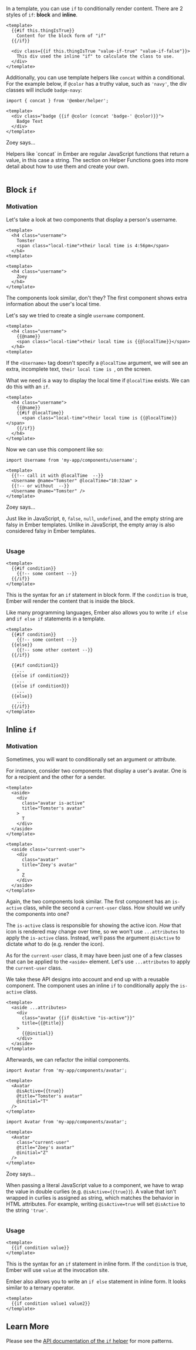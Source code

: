In a template, you can use `if` to conditionally render content.
There are 2 styles of `if`: **block** and **inline**.

```gjs
<template>
  {{#if this.thingIsTrue}}
    Content for the block form of "if"
  {{/if}}

  <div class={{if this.thingIsTrue "value-if-true" "value-if-false"}}>
    This div used the inline "if" to calculate the class to use.
  </div>
</template>
```

Additionally, you can use template helpers like `concat` within a conditional. For the example below, if `@color` has a truthy value, such as `'navy'`, the div classes will include `badge-navy`:

```gjs
import { concat } from '@ember/helper';

<template>
  <div class="badge {{if @color (concat 'badge-' @color)}}">
    Badge Text
  </div>
</template>
```

<div class="cta">
  <div class="cta-note">
    <div class="cta-note-body">
      <div class="cta-note-heading">Zoey says...</div>
      <div class="cta-note-message">
        <p>
          Helpers like `concat` in Ember are regular JavaScript functions that 
          return a value, in this case a string.
          The section on Helper Functions goes into more detail about how to use them and create your own.
        </p>
      </div>
    </div>
    <img src="/images/mascots/zoey.png" role="presentation" alt="">
  </div>
</div>


## Block `if`

### Motivation

Let's take a look at two components that display a person's username.

```gjs {data-filename="app/components/received-message/username.gjs"}
<template>
  <h4 class="username">
    Tomster
    <span class="local-time">their local time is 4:56pm</span>
  </h4>
<template>
```

```gjs {data-filename="app/components/sent-message/username.gjs"}
<template>
  <h4 class="username">
    Zoey
  </h4>
</template>
```

The components look similar, don't they?
The first component shows extra information about the user's local time.

Let's say we tried to create a single `username` component.

```gjs {data-filename="app/components/username.gjs"}
<template>
  <h4 class="username">
    {{@name}}
    <span class="local-time">their local time is {{@localTime}}</span>
  </h4>
<template>
```

If the `<Username>` tag doesn't specify a `@localTime` argument,
we will see an extra, incomplete text, `their local time is `, on the screen.

What we need is a way to display the local time if `@localTime` exists.
We can do this with an `if`.

```gjs {data-filename="app/components/username.gjs"}
<template>
  <h4 class="username">
    {{@name}}
    {{#if @localTime}}
      <span class="local-time">their local time is {{@localTime}}</span>
    {{/if}}
  </h4>
</template>
```

Now we can use this component like so:

```gjs
import Username from 'my-app/components/username';

<template>
  {{!-- call it with @localTime  --}}
  <Username @name="Tomster" @localTime="10:32am" >
  {{!-- or without  --}}
  <Username @name="Tomster" />
</template>
```

<div class="cta">
  <div class="cta-note">
    <div class="cta-note-body">
      <div class="cta-note-heading">Zoey says...</div>
      <div class="cta-note-message">
        <p>
          Just like in JavaScript, <code>0</code>, <code>false</code>,
          <code>null</code>, <code>undefined</code>, and
          the empty string are falsy in Ember templates.
          Unlike in JavaScript, the empty array is also considered falsy in Ember templates.
        </p>
      </div>
    </div>
    <img src="/images/mascots/zoey.png" role="presentation" alt="">
  </div>
</div>

### Usage

```gjs {data-filename="app/components/my-component.gjs"}
<template>
  {{#if condition}}
    {{!-- some content --}}
  {{/if}}
</template>
```

This is the syntax for an `if` statement in block form.
If the `condition` is true, Ember will render the content that is inside the block.

Like many programming languages, Ember also allows you to write `if else` and
`if else if` statements in a template.

```gjs {data-filename="app/components/my-component.gjs"}
<template>
  {{#if condition}}
    {{!-- some content --}}
  {{else}}
    {{!-- some other content --}}
  {{/if}}

  {{#if condition1}}
    ...
  {{else if condition2}}
    ...
  {{else if condition3}}
    ...
  {{else}}
    ...
  {{/if}}
</template>
```


## Inline `if`

### Motivation

Sometimes, you will want to conditionally set an argument or attribute.

For instance, consider two components that display a user's avatar.
One is for a recipient and the other for a sender.

```gjs {data-filename="app/components/received-message/avatar.gjs"}
<template>
  <aside>
    <div
      class="avatar is-active"
      title="Tomster's avatar"
    >
      T
    </div>
  </aside>
</template>
```

```gjs {data-filename="app/components/sent-message/avatar.gjs"}
<template>
  <aside class="current-user">
    <div
      class="avatar"
      title="Zoey's avatar"
    >
      Z
    </div>
  </aside>
</template>
```

Again, the two components look similar.
The first component has an `is-active` class, while the second a `current-user` class.
How should we unify the components into one?

The `is-active` class is responsible for showing the active icon.
_How_ that icon is rendered may change over time,
so we won't use `...attributes` to apply the `is-active` class.
Instead, we'll pass the argument `@isActive` to dictate _what_ to do (e.g. render the icon).

As for the `current-user` class, it may have been just one of a few classes
that can be applied to the `<aside>` element.
Let's use `...attributes` to apply the `current-user` class.

We take these API designs into account and end up with a reusable component.
The component uses an inline `if` to conditionally apply the `is-active` class.

```gjs {data-filename="app/components/avatar.gjs"}
<template>
  <aside ...attributes>
    <div
      class="avatar {{if @isActive "is-active"}}"
      title={{@title}}
    >
      {{@initial}}
    </div>
  </aside>
</template>
```

Afterwards, we can refactor the initial components.

```gjs {data-filename="app/components/received-message/avatar.gjs"}
import Avatar from 'my-app/components/avatar';

<template>
  <Avatar
    @isActive={{true}}
    @title="Tomster's avatar"
    @initial="T"
  />
</template>
```

```gjs {data-filename="app/components/sent-message/avatar.gjs"}
import Avatar from 'my-app/components/avatar';

<template>
  <Avatar
    class="current-user"
    @title="Zoey's avatar"
    @initial="Z"
  />
</template>
```

<div class="cta">
  <div class="cta-note">
    <div class="cta-note-body">
      <div class="cta-note-heading">Zoey says...</div>
      <div class="cta-note-message">
        <p>
          When passing a literal JavaScript value to a component,
          we have to wrap the value in double curlies (e.g. <code>@isActive={{true}}</code>).
          A value that isn't wrapped in curlies is assigned as string,
          which matches the behavior in HTML attributes.
          For example, writing <code>@isActive=true</code> will set <code>@isActive</code> to the string <code>'true'</code>.
        </p>
      </div>
    </div>
    <img src="/images/mascots/zoey.png" role="presentation" alt="">
  </div>
</div>

### Usage

```gjs {data-filename="app/components/my-component.gjs"}
<template>
  {{if condition value}}
</template>
```

This is the syntax for an `if` statement in inline form.
If the `condition` is true, Ember will use `value` at the invocation site.

Ember also allows you to write an `if else` statement in inline form.
It looks similar to a ternary operator.

```gjs {data-filename="app/components/my-component.gjs"}
<template>
  {{if condition value1 value2}}
</template>
```


## Learn More

Please see the [API documentation of the `if` helper](https://api.emberjs.com/ember/release/classes/Ember.Templates.helpers/methods/if?anchor=if) for more patterns.

